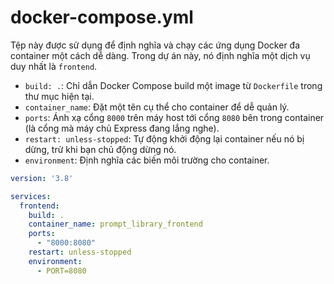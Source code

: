 # docker-compose.yml

Tệp này được sử dụng để định nghĩa và chạy các ứng dụng Docker đa container một cách dễ dàng. Trong dự án này, nó định nghĩa một dịch vụ duy nhất là `frontend`.

-   `build: .`: Chỉ dẫn Docker Compose build một image từ `Dockerfile` trong thư mục hiện tại.
-   `container_name`: Đặt một tên cụ thể cho container để dễ quản lý.
-   `ports`: Ánh xạ cổng `8000` trên máy host tới cổng `8080` bên trong container (là cổng mà máy chủ Express đang lắng nghe).
-   `restart: unless-stopped`: Tự động khởi động lại container nếu nó bị dừng, trừ khi bạn chủ động dừng nó.
-   `environment`: Định nghĩa các biến môi trường cho container.

```yaml
version: '3.8'

services:
  frontend:
    build: .
    container_name: prompt_library_frontend
    ports:
      - "8000:8080"
    restart: unless-stopped
    environment:
      - PORT=8080
```
